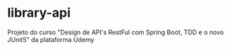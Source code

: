 # library-api
Projeto do curso "Design de API's RestFul com Spring Boot, TDD e o novo JUnit5" da plataforma Udemy
